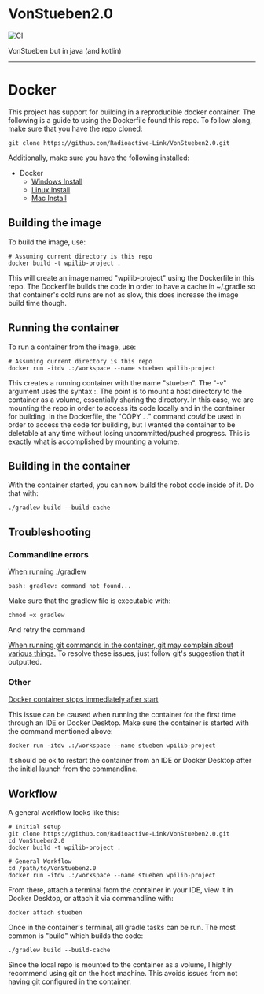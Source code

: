 # VonStueben2.0
[![CI](https://github.com/Radioactive-Link/VonJava/actions/workflows/main.yml/badge.svg)](https://github.com/Radioactive-Link/VonJava/actions/workflows/main.yml)

VonStueben but in java (and kotlin)

***

# Docker
This project has support for building in a reproducible docker container.
The following is a guide to using the Dockerfile found this repo.
To follow along, make sure that you have the repo cloned:
```shell
git clone https://github.com/Radioactive-Link/VonStueben2.0.git
```
Additionally, make sure you have the following installed:
* Docker 
  * [Windows Install](https://docs.docker.com/desktop/install/windows-install/)
  * [Linux Install](https://docs.docker.com/desktop/install/linux-install/)
  * [Mac Install](https://docs.docker.com/desktop/install/mac-install/)

## Building the image
To build the image, use:
```shell
# Assuming current directory is this repo
docker build -t wpilib-project .
```
This will create an image named "wpilib-project" using the Dockerfile in this repo.
The Dockerfile builds the code in order to have a cache in ~/.gradle so that container's cold runs
are not as slow, this does increase the image build time though.

## Running the container
To run a container from the image, use:
```shell
# Assuming current directory is this repo
docker run -itdv .:/workspace --name stueben wpilib-project
```
This creates a running container with the name "stueben".
The "-v" argument uses the syntax <host-dir>:<container-dir>.
The point is to mount a host directory to the container as a volume, essentially sharing the directory.
In this case, we are mounting the repo in order to access its code locally and in the container for building.
In the Dockerfile, the "COPY . ." command *could* be used in order to access the code for building,
but I wanted the container to be deletable at any time without losing uncommitted/pushed progress.
This is exactly what is accomplished by mounting a volume.

## Building in the container
With the container started, you can now build the robot code inside of it. Do that with:
```shell
./gradlew build --build-cache
```

## Troubleshooting

### Commandline errors
<u>When running ./gradlew</u>
```shell
bash: gradlew: command not found...
```
Make sure that the gradlew file is executable with:
```shell
chmod +x gradlew
```
And retry the command

<u>When running git commands in the container, git may complain about various things.</u>
To resolve these issues, just follow git's suggestion that it outputted.

### Other
<u>Docker container stops immediately after start</u>
  
This issue can be caused when running the container for the first time through an IDE
or Docker Desktop. Make sure the container is started with the command mentioned above:
```shell
docker run -itdv .:/workspace --name stueben wpilib-project
```
It should be ok to restart the container from an IDE or Docker Desktop after the initial
launch from the commandline.

## Workflow
A general workflow looks like this:
```shell
# Initial setup
git clone https://github.com/Radioactive-Link/VonStueben2.0.git
cd VonStueben2.0
docker build -t wpilib-project .

# General Workflow
cd /path/to/VonStueben2.0
docker run -itdv .:/workspace --name stueben wpilib-project
```
From there, attach a terminal from the container in your IDE, view it in Docker Desktop,
or attach it via commandline with:
```shell
docker attach stueben
```
Once in the container's terminal, all gradle tasks can be run. The most common is "build" which builds the code:
```shell
./gradlew build --build-cache
```
Since the local repo is mounted to the container as a volume, I highly recommend using git on the host machine.
This avoids issues from not having git configured in the container.